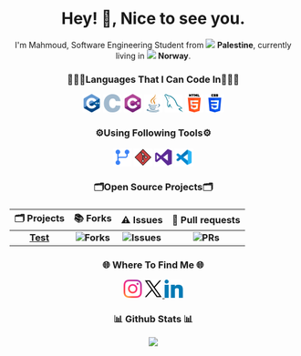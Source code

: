 <h1 align="center">
  Hey! 👋, Nice to see you.
</h1>

<p align="center">
  I'm Mahmoud, Software Engineering Student from
  <img src="https://cdn-icons-png.flaticon.com/512/168/168097.png" width="13"/> <b>Palestine</b>,
  currently living in
  <img src="https://cdn-icons-png.flaticon.com/512/168/168091.png" width="13"/> <b>Norway</b>.
</p>

<h3 align="center">👨🏻‍💻Languages That I Can Code In👨🏻‍💻</h3>

<p align="center">
  <img alt="cpp" src="assets/c-.png" width=32px/>
  <img alt="c" src="assets/c.png" width=32px/>
  <img alt="csharp" src="assets/c-sharp.png" width=32px/>
  <img alt="java" src="assets/java.png" width=32px/>
  <img alt="mysql" src="assets/mysql.png" width=32px/>
  <img alt="html5" src="assets/html-5.png" width=32px/>
  <img alt="css" src="assets/css-3.png" width=32px/>
</p>

<h3 align="center">⚙️Using Following Tools⚙️</h3>

<p align="center">
  <img alt="github actions" src="assets/code-branch.png" width=32px/>
  <img alt="git" src="assets/git.png" width=32px/>
  <img alt="vs" src="assets/vs.png" width=32px/>
  <img alt="vscode" src="assets/code.png" width=32px/>
</p>

<h3 align="center">🗂️Open Source Projects🗂️</h3>

<!-- Centered markdown table: the :---: makes each column centered -->
<h3 align="center">

<table align="center">
  <thead>
    <tr>
      <th align="center">🗂️ Projects</th>
      <th align="center">📚 Forks</th>
      <th align="center">⚠️ Issues</th>
      <th align="center">🧲 Pull requests</th>
    </tr>
  </thead>
  <tbody>
    <tr>
      <td align="center"><a href="https://github.com/intelicer"><b>Test</b></a></td>
      <td align="center"><img alt="Forks" src="https://img.shields.io/github/forks/thmsgbrt/react-simple-pull-to-refresh?style=flat-square&labelColor=343b41" /></td>
      <td align="center"><img alt="Issues" src="https://img.shields.io/github/issues/thmsgbrt/react-simple-pull-to-refresh?style=flat-square&labelColor=343b41" /></td>
      <td align="center"><img alt="PRs" src="https://img.shields.io/github/issues-pr/thmsgbrt/react-simple-pull-to-refresh?style=flat-square&labelColor=343b41" /></td>
    </tr>
  </tbody>
</table>

</h3>

<h3 align="center">🌐 Where To Find Me 🌐</h3>

<p align="center">
  <a>
    <img alt="Instagram" src="assets/insta.png" width=32px/>
  </a>
  <a href="https://twitter.com/Intelicer" target="_blank">
    <img alt="X" src="assets/x.png" width=32px/>
  </a>
  <a href="https://www.linkedin.com/" target="_blank">
    <img alt="LinkedIn" src="assets/in.png" width=32px />
  </a>
</p>

<h3 align="center">📊 Github Stats 📊</h3>

<p align="center">
  <a href='https://github.com/intelicer/github-stats-transparent'>
  <img width=400 src='https://github-readme-stats.vercel.app/api/top-langs/?username=intelicer&theme=dark&show_icons=true&hide_border=true&layout=donut' />
  </p>
